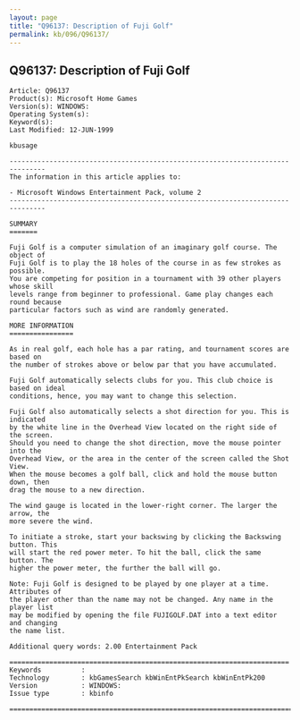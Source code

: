 ```yaml
---
layout: page
title: "Q96137: Description of Fuji Golf"
permalink: kb/096/Q96137/
---
```


## Q96137: Description of Fuji Golf

	Article: Q96137
	Product(s): Microsoft Home Games
	Version(s): WINDOWS:
	Operating System(s): 
	Keyword(s): 
	Last Modified: 12-JUN-1999
	
	kbusage
	
	-------------------------------------------------------------------------------
	The information in this article applies to:
	
	- Microsoft Windows Entertainment Pack, volume 2 
	-------------------------------------------------------------------------------
	
	SUMMARY
	=======
	
	Fuji Golf is a computer simulation of an imaginary golf course. The object of
	Fuji Golf is to play the 18 holes of the course in as few strokes as possible.
	You are competing for position in a tournament with 39 other players whose skill
	levels range from beginner to professional. Game play changes each round because
	particular factors such as wind are randomly generated.
	
	MORE INFORMATION
	================
	
	As in real golf, each hole has a par rating, and tournament scores are based on
	the number of strokes above or below par that you have accumulated.
	
	Fuji Golf automatically selects clubs for you. This club choice is based on ideal
	conditions, hence, you may want to change this selection.
	
	Fuji Golf also automatically selects a shot direction for you. This is indicated
	by the white line in the Overhead View located on the right side of the screen.
	Should you need to change the shot direction, move the mouse pointer into the
	Overhead View, or the area in the center of the screen called the Shot View.
	When the mouse becomes a golf ball, click and hold the mouse button down, then
	drag the mouse to a new direction.
	
	The wind gauge is located in the lower-right corner. The larger the arrow, the
	more severe the wind.
	
	To initiate a stroke, start your backswing by clicking the Backswing button. This
	will start the red power meter. To hit the ball, click the same button. The
	higher the power meter, the further the ball will go.
	
	Note: Fuji Golf is designed to be played by one player at a time. Attributes of
	the player other than the name may not be changed. Any name in the player list
	may be modified by opening the file FUJIGOLF.DAT into a text editor and changing
	the name list.
	
	Additional query words: 2.00 Entertainment Pack
	
	======================================================================
	Keywords          :  
	Technology        : kbGamesSearch kbWinEntPkSearch kbWinEntPk200
	Version           : WINDOWS:
	Issue type        : kbinfo
	
	=============================================================================
	
